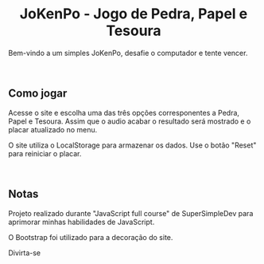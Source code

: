 <h1 align="center">JoKenPo - Jogo de Pedra, Papel e Tesoura</h1>
<p>Bem-vindo a um simples JoKenPo, desafie o computador e tente vencer.</p>
<br>
<h2>Como jogar</h2>
<p>Acesse o site e escolha uma das três opções corresponentes a Pedra, Papel e Tesoura. Assim que o audio acabar o resultado será mostrado e o placar atualizado no menu.</p>
<p>O site utiliza o LocalStorage para armazenar os dados. Use o botão "Reset" para reiniciar o placar.</p>
<br>
<h2>Notas</h2>
<p> Projeto realizado durante "JavaScript full course" de SuperSimpleDev para aprimorar minhas habilidades de JavaScript.</p>
<p> O Bootstrap foi utilizado para a decoração do site.</p>
<p>Divirta-se</p>
